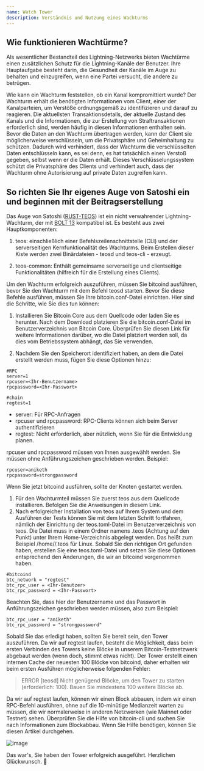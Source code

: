 ```yaml
---
name: Watch Tower
description: Verständnis und Nutzung eines Wachturms
---
```


## Wie funktionieren Wachtürme?

Als wesentlicher Bestandteil des Lightning-Netzwerks bieten Wachtürme einen zusätzlichen Schutz für die Lightning-Kanäle der Benutzer. Ihre Hauptaufgabe besteht darin, die Gesundheit der Kanäle im Auge zu behalten und einzugreifen, wenn eine Partei versucht, die andere zu betrügen.

Wie kann ein Wachturm feststellen, ob ein Kanal kompromittiert wurde? Der Wachturm erhält die benötigten Informationen vom Client, einer der Kanalparteien, um Verstöße ordnungsgemäß zu identifizieren und darauf zu reagieren. Die aktuellsten Transaktionsdetails, der aktuelle Zustand des Kanals und die Informationen, die zur Erstellung von Straftransaktionen erforderlich sind, werden häufig in diesen Informationen enthalten sein. Bevor die Daten an den Wachturm übertragen werden, kann der Client sie möglicherweise verschlüsseln, um die Privatsphäre und Geheimhaltung zu schützen. Dadurch wird verhindert, dass der Wachturm die verschlüsselten Daten entschlüsseln kann, es sei denn, es hat tatsächlich einen Verstoß gegeben, selbst wenn er die Daten erhält. Dieses Verschlüsselungssystem schützt die Privatsphäre des Clients und verhindert auch, dass der Wachturm ohne Autorisierung auf private Daten zugreifen kann.

## So richten Sie Ihr eigenes Auge von Satoshi ein und beginnen mit der Beitragserstellung

Das Auge von Satoshi ([RUST-TEOS](https://github.com/talaia-labs/rust-teos?ref=blog.summerofbitcoin.org)) ist ein nicht verwahrender Lightning-Wachturm, der mit [BOLT 13](https://github.com/sr-gi/bolt13/blob/master/13-watchtowers.md?ref=blog.summerofbitcoin.org) kompatibel ist. Es besteht aus zwei Hauptkomponenten:

1. teos: einschließlich einer Befehlszeilenschnittstelle (CLI) und der serverseitigen Kernfunktionalität des Wachturms. Beim Erstellen dieser Kiste werden zwei Binärdateien - teosd und teos-cli - erzeugt.

2. teos-common: Enthält gemeinsame serverseitige und clientseitige Funktionalitäten (hilfreich für die Erstellung eines Clients).

Um den Wachturm erfolgreich auszuführen, müssen Sie bitcoind ausführen, bevor Sie den Wachturm mit dem Befehl teosd starten. Bevor Sie diese Befehle ausführen, müssen Sie Ihre bitcoin.conf-Datei einrichten. Hier sind die Schritte, wie Sie dies tun können:

1. Installieren Sie Bitcoin Core aus dem Quellcode oder laden Sie es herunter. Nach dem Download platzieren Sie die bitcoin.conf-Datei im Benutzerverzeichnis von Bitcoin Core. Überprüfen Sie diesen Link für weitere Informationen darüber, wo die Datei platziert werden soll, da dies vom Betriebssystem abhängt, das Sie verwenden.

2. Nachdem Sie den Speicherort identifiziert haben, an dem die Datei erstellt werden muss, fügen Sie diese Optionen hinzu:

```
#RPC
server=1
rpcuser=<Ihr-Benutzername>
rpcpassword=<Ihr-Passwort>

#chain
regtest=1
```

- server: Für RPC-Anfragen
- rpcuser und rpcpassword: RPC-Clients können sich beim Server authentifizieren
- regtest: Nicht erforderlich, aber nützlich, wenn Sie für die Entwicklung planen.

rpcuser und rpcpassword müssen von Ihnen ausgewählt werden. Sie müssen ohne Anführungszeichen geschrieben werden. Beispiel:

```
rpcuser=aniketh
rpcpassword=strongpassword
```

Wenn Sie jetzt bitcoind ausführen, sollte der Knoten gestartet werden.

1. Für den Wachturmteil müssen Sie zuerst teos aus dem Quellcode installieren. Befolgen Sie die Anweisungen in diesem Link.
2. Nach erfolgreicher Installation von teos auf Ihrem System und dem Ausführen der Tests können Sie mit dem letzten Schritt fortfahren, nämlich der Einrichtung der teos.toml-Datei im Benutzerverzeichnis von teos. Die Datei muss in einem Ordner namens .teos (Achtung auf den Punkt) unter Ihrem Home-Verzeichnis abgelegt werden. Das heißt zum Beispiel /home/<Ihr-Benutzername>/.teos für Linux. Sobald Sie den richtigen Ort gefunden haben, erstellen Sie eine teos.toml-Datei und setzen Sie diese Optionen entsprechend den Änderungen, die wir an bitcoind vorgenommen haben.

```
#bitcoind
btc_network = "regtest"
btc_rpc_user = <Ihr-Benutzer>
btc_rpc_password = <Ihr-Passwort>
```

Beachten Sie, dass hier der Benutzername und das Passwort in Anführungszeichen geschrieben werden müssen, also zum Beispiel:

```
btc_rpc_user = "aniketh"
btc_rpc_password = "strongpassword"
```

Sobald Sie das erledigt haben, sollten Sie bereit sein, den Tower auszuführen. Da wir auf regtest laufen, besteht die Möglichkeit, dass beim ersten Verbinden des Towers keine Blöcke in unserem Bitcoin-Testnetzwerk abgebaut werden (wenn doch, stimmt etwas nicht). Der Tower erstellt einen internen Cache der neuesten 100 Blöcke von bitcoind, daher erhalten wir beim ersten Ausführen möglicherweise folgenden Fehler:

> ERROR [teosd] Nicht genügend Blöcke, um den Tower zu starten (erforderlich: 100). Bauen Sie mindestens 100 weitere Blöcke ab.

Da wir auf regtest laufen, können wir einen Block abbauen, indem wir einen RPC-Befehl ausführen, ohne auf die 10-minütige Medianzeit warten zu müssen, die wir normalerweise in anderen Netzwerken (wie Mainnet oder Testnet) sehen. Überprüfen Sie die Hilfe von bitcoin-cli und suchen Sie nach Informationen zum Blockabbau. Wenn Sie Hilfe benötigen, können Sie diesen Artikel durchgehen.

![image](assets/2.png)

Das war's, Sie haben den Tower erfolgreich ausgeführt. Herzlichen Glückwunsch. 🎉
